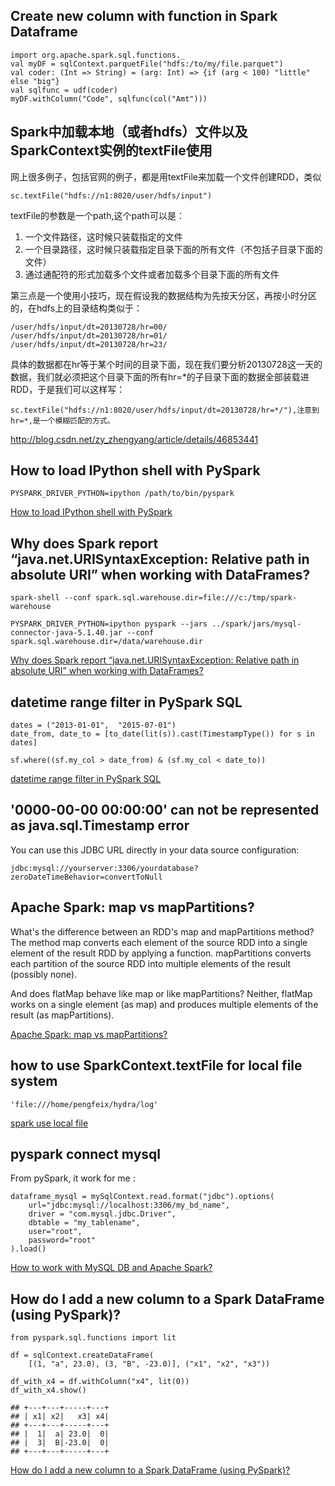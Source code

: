 ## Create new column with function in Spark Dataframe
    
    import org.apache.spark.sql.functions._
    val myDF = sqlContext.parquetFile("hdfs:/to/my/file.parquet")
    val coder: (Int => String) = (arg: Int) => {if (arg < 100) "little" else "big"}
    val sqlfunc = udf(coder)
    myDF.withColumn("Code", sqlfunc(col("Amt")))


## Spark中加载本地（或者hdfs）文件以及SparkContext实例的textFile使用

网上很多例子，包括官网的例子，都是用textFile来加载一个文件创建RDD，类似

    sc.textFile("hdfs://n1:8020/user/hdfs/input")


textFile的参数是一个path,这个path可以是：
1. 一个文件路径，这时候只装载指定的文件
2. 一个目录路径，这时候只装载指定目录下面的所有文件（不包括子目录下面的文件）
3. 通过通配符的形式加载多个文件或者加载多个目录下面的所有文件


第三点是一个使用小技巧，现在假设我的数据结构为先按天分区，再按小时分区的，在hdfs上的目录结构类似于：

    /user/hdfs/input/dt=20130728/hr=00/
    /user/hdfs/input/dt=20130728/hr=01/
    /user/hdfs/input/dt=20130728/hr=23/

具体的数据都在hr等于某个时间的目录下面，现在我们要分析20130728这一天的数据，我们就必须把这个目录下面的所有hr=\*的子目录下面的数据全部装载进RDD，于是我们可以这样写：

    sc.textFile("hdfs://n1:8020/user/hdfs/input/dt=20130728/hr=*/"),注意到hr=*,是一个模糊匹配的方式。

http://blog.csdn.net/zy_zhengyang/article/details/46853441


## How to load IPython shell with PySpark

    PYSPARK_DRIVER_PYTHON=ipython /path/to/bin/pyspark

[How to load IPython shell with PySpark](http://stackoverflow.com/questions/31862293/how-to-load-ipython-shell-with-pyspark)


## Why does Spark report “java.net.URISyntaxException: Relative path in absolute URI” when working with DataFrames?

    spark-shell --conf spark.sql.warehouse.dir=file:///c:/tmp/spark-warehouse

    PYSPARK_DRIVER_PYTHON=ipython pyspark --jars ../spark/jars/mysql-connector-java-5.1.40.jar --conf spark.sql.warehouse.dir=/data/warehouse.dir

[Why does Spark report “java.net.URISyntaxException: Relative path in absolute URI” when working with DataFrames?](http://stackoverflow.com/questions/38940312/why-does-spark-report-java-net-urisyntaxexception-relative-path-in-absolute-ur)


## datetime range filter in PySpark SQL

    dates = ("2013-01-01",  "2015-07-01")
    date_from, date_to = [to_date(lit(s)).cast(TimestampType()) for s in dates]

    sf.where((sf.my_col > date_from) & (sf.my_col < date_to))

[datetime range filter in PySpark SQL](http://stackoverflow.com/questions/31407461/datetime-range-filter-in-pyspark-sql)


## '0000-00-00 00:00:00' can not be represented as java.sql.Timestamp error

You can use this JDBC URL directly in your data source configuration:

    jdbc:mysql://yourserver:3306/yourdatabase?zeroDateTimeBehavior=convertToNull


## Apache Spark: map vs mapPartitions?

What's the difference between an RDD's map and mapPartitions method?
The method map converts each element of the source RDD into a single element of the result RDD by applying a function.
mapPartitions converts each partition of the source RDD into multiple elements of the result (possibly none).

And does flatMap behave like map or like mapPartitions?
Neither, flatMap works on a single element (as map) and produces multiple elements of the result (as mapPartitions).

[Apache Spark: map vs mapPartitions?](http://stackoverflow.com/questions/21185092/apache-spark-map-vs-mappartitions)


## how to use SparkContext.textFile for local file system

    'file:///home/pengfeix/hydra/log'

[spark use local file](http://stackoverflow.com/questions/27299923/how-to-load-local-file-in-sc-textfile-instead-of-hdfs)


## pyspark connect mysql

From pySpark, it work for me :

    dataframe_mysql = mySqlContext.read.format("jdbc").options(
        url="jdbc:mysql://localhost:3306/my_bd_name",
        driver = "com.mysql.jdbc.Driver",
        dbtable = "my_tablename",
        user="root",
        password="root"
    ).load()

[How to work with MySQL DB and Apache Spark?](http://stackoverflow.com/questions/27718382/how-to-work-with-mysql-db-and-apache-spark)


## How do I add a new column to a Spark DataFrame (using PySpark)?

    from pyspark.sql.functions import lit

    df = sqlContext.createDataFrame(
        [(1, "a", 23.0), (3, "B", -23.0)], ("x1", "x2", "x3"))

    df_with_x4 = df.withColumn("x4", lit(0))
    df_with_x4.show()

    ## +---+---+-----+---+
    ## | x1| x2|   x3| x4|
    ## +---+---+-----+---+
    ## |  1|  a| 23.0|  0|
    ## |  3|  B|-23.0|  0|
    ## +---+---+-----+---+

[How do I add a new column to a Spark DataFrame (using PySpark)?](http://stackoverflow.com/questions/33681487/how-do-i-add-a-new-column-to-a-spark-dataframe-using-pyspark)
